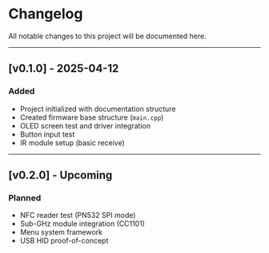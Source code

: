 # Changelog

All notable changes to this project will be documented here.

---

## [v0.1.0] - 2025-04-12
### Added
- Project initialized with documentation structure
- Created firmware base structure (`main.cpp`)
- OLED screen test and driver integration
- Button input test
- IR module setup (basic receive)

---

## [v0.2.0] - Upcoming
### Planned
- NFC reader test (PN532 SPI mode)
- Sub-GHz module integration (CC1101)
- Menu system framework
- USB HID proof-of-concept